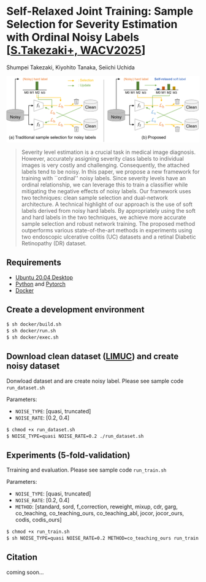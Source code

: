 # Self-Relaxed Joint Training: Sample Selection for Severity Estimation with Ordinal Noisy Labels [[S.Takezaki+, WACV2025](http://arxiv.org/abs/2410.21885)]

Shumpei Takezaki, Kiyohito Tanaka, Seiichi Uchida

![Illustration](./src/overview.png)

>Severity level estimation is a crucial task in medical image diagnosis. However, accurately assigning severity class labels to individual images is very costly and challenging. Consequently, the attached labels tend to be noisy. In this paper, we propose a new framework for training with ``ordinal'' noisy labels. Since severity levels have an ordinal relationship, we can leverage this to train a classifier while mitigating the negative effects of noisy labels. Our framework uses two techniques: clean sample selection and dual-network architecture. A technical highlight of our approach is the use of soft labels derived from noisy hard labels. By appropriately using the soft and hard labels in the two techniques, we achieve more accurate sample selection and robust network training. The proposed method outperforms various state-of-the-art methods in experiments using two endoscopic ulcerative colitis (UC) datasets and a retinal Diabetic Retinopathy (DR) dataset.

## Requirements
- [Ubuntu 20.04 Desktop](https://ubuntu.com/download)
- [Python](https://www.python.org/) and [Pytorch](https://pytorch.org/)
- [Docker](https://www.docker.com/)


## Create a development environment
```bash
$ sh docker/build.sh
$ sh docker/run.sh
$ sh docker/exec.sh
```

## Download clean dataset ([LIMUC](https://zenodo.org/records/5827695#.YuNBddLP1hH)) and create noisy dataset
Donwload dataset and are create noisy label. Please see sample code `run_dataset.sh`

Parameters:
- `NOISE_TYPE`: [quasi, truncated]
- `NOISE_RATE`: [0.2, 0.4]

```bash
$ chmod +x run_dataset.sh
$ NOISE_TYPE=quasi NOISE_RATE=0.2 ./run_dataset.sh 
```

## Experiments (5-fold-validation)
Trraining and evaluation. Please see sample code `run_train.sh` 

Parameters:
- `NOISE_TYPE`: [quasi, truncated]
- `NOISE_RATE`: [0.2, 0.4]
- `METHOD`: [standard, sord, f_correction, reweight, mixup, cdr, garg, co_teaching, co_teaching_ours, co_teaching_abl, jocor, jocor_ours, codis, codis_ours]

```bash
$ chmod +x run_train.sh
$ sh NOISE_TYPE=quasi NOISE_RATE=0.2 METHOD=co_teaching_ours run_train.sh
```

## Citation
coming soon...
